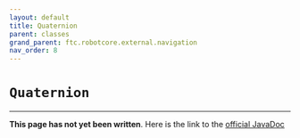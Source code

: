 ```yaml
---
layout: default
title: Quaternion
parent: classes
grand_parent: ftc.robotcore.external.navigation
nav_order: 8
---
```

# `Quaternion`
---
**This page has not yet been written**. Here is the link to the [official JavaDoc](https://ftctechnh.github.io/ftc_app/doc/javadoc/org/firstinspires/ftc/robotcore/external/navigation/Quaternion.html)
        